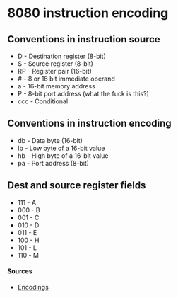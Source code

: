 # 8080 instruction encoding

## Conventions in instruction source
* D    - Destination register (8-bit)
* S    - Source register (8-bit)
* RP   - Register pair (16-bit)
* \#   - 8 or 16 bit immediate operand 
* a    - 16-bit memory address
* P    - 8-bit port address (what the fuck is this?)
* ccc  - Conditional

## Conventions in instruction encoding
* db   - Data byte (16-bit)
* lb   - Low byte of a 16-bit value
* hb   - High byte of a 16-bit value
* pa   - Port address (8-bit)

## Dest and source register fields
* 111  - A
* 000  - B
* 001  - C
* 010  - D
* 011  - E
* 100  - H
* 101  - L
* 110  - M

#### Sources
* [Encodings](http://dunfield.classiccmp.org//r/8080.txt)

